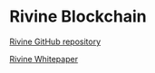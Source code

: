 # Rivine Blockchain

[Rivine GitHub repository](https://github.com/rivine/rivine)

[Rivine Whitepaper](https://raw.githubusercontent.com/rivine/rivine/master/doc/whitepaper.md ':include :type=markdown')
